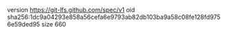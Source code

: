 version https://git-lfs.github.com/spec/v1
oid sha256:1dc9a04293e858a56cefa6e9793ab82db103ba9a58c08fe128fd9756e59ded95
size 660
